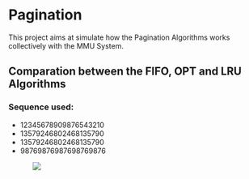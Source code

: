 <h1>Pagination</h1>

<p>This project aims at simulate how the Pagination Algorithms works collectively with the MMU System.</p>


<h2>Comparation between the FIFO, OPT and LRU Algorithms</h2>

<h3>Sequence used:</h3>
<ul>
  <li>12345678909876543210</li>
  <li>13579246802468135790</li>
  <li>13579246802468135790</li>
  <li>98769876987698769876</li>
<ul>

<div style="{padding: 1rem}">
  <img src="https://github.com/DreaMagici4n/pagination/assets/102836495/40419c96-22ad-40b5-a05a-caf7d273eb71">
</div>
